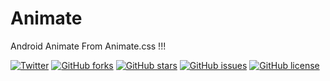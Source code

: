 # Animate
Android Animate From Animate.css !!!

[![Twitter](https://img.shields.io/twitter/url/https/github.com/AnPainter/Animate.svg?style=social&style=flat-square)](https://twitter.com/intent/tweet?text=Wow:&url=%5Bobject%20Object%5D)
[![GitHub forks](https://img.shields.io/github/forks/AnPainter/Animate.svg?style=flat-square)](https://github.com/AnPainter/Animate/network)
[![GitHub stars](https://img.shields.io/github/stars/AnPainter/Animate.svg?style=flat-square)](https://github.com/AnPainter/Animate/stargazers)
[![GitHub issues](https://img.shields.io/github/issues/AnPainter/Animate.svg?style=flat-square)](https://github.com/AnPainter/Animate/issues)
[![GitHub license](https://img.shields.io/badge/license-Apache%202-blue.svg?style=flat-square)](https://raw.githubusercontent.com/AnPainter/Animate/master/LICENSE)



